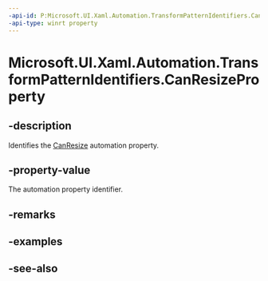 ```yaml
---
-api-id: P:Microsoft.UI.Xaml.Automation.TransformPatternIdentifiers.CanResizeProperty
-api-type: winrt property
---
```


<!-- Property syntax
public Windows.UI.Xaml.Automation.AutomationProperty CanResizeProperty { get; }
-->

# Microsoft.UI.Xaml.Automation.TransformPatternIdentifiers.CanResizeProperty

## -description
Identifies the [CanResize](../microsoft.ui.xaml.automation.provider/itransformprovider_canresize.md) automation property.

## -property-value
The automation property identifier.

## -remarks

## -examples

## -see-also
